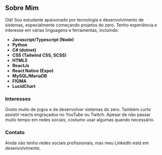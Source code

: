 ## Sobre Mim

Olá! Sou estudante apaixonado por tecnologia e desenvolvimento de sistemas, especialmente começando projetos do zero. Tenho experiência e interesse em várias linguagens e ferramentas, incluindo:

- **Javascript/Typescript (Node)**
- **Python**
- **C# (dotnet)**
- **CSS (Tailwind CSS, SCSS)**
- **HTML5**
- **ReactJs**
- **React Native (Expo)**
- **MySQL/MariaDB**
- **FIGMA**
- **LucidChart**

### Interesses

Gosto muito de jogos e de desenvolver sistemas do zero. Também curto assistir reacts engraçados no YouTube ou Twitch. Apesar de não passar muito tempo em redes sociais, costumo usar algumas quando necessário.

### Contato

Ainda não tenho redes sociais profissionais, mas meu LinkedIn está em desenvolvimento.
